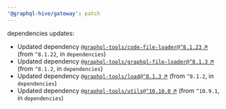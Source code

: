 ```yaml
---
'@graphql-hive/gateway': patch
---
```


dependencies updates: 

- Updated dependency [`@graphql-tools/code-file-loader@^8.1.23` ↗︎](https://www.npmjs.com/package/@graphql-tools/code-file-loader/v/8.1.23) (from `^8.1.22`, in `dependencies`)
- Updated dependency [`@graphql-tools/graphql-file-loader@^8.1.3` ↗︎](https://www.npmjs.com/package/@graphql-tools/graphql-file-loader/v/8.1.3) (from `^8.1.2`, in `dependencies`)
- Updated dependency [`@graphql-tools/load@^8.1.3` ↗︎](https://www.npmjs.com/package/@graphql-tools/load/v/8.1.3) (from `^8.1.2`, in `dependencies`)
- Updated dependency [`@graphql-tools/utils@^10.10.0` ↗︎](https://www.npmjs.com/package/@graphql-tools/utils/v/10.10.0) (from `^10.9.1`, in `dependencies`)
